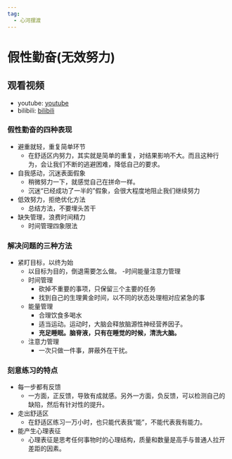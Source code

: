 ```yaml
---
tag: 
  - 心河摆渡
---
```


# 假性勤奋(无效努力)

## 观看视频

- youtube: [youtube](https://www.youtube.com/watch?v=qoC21QV__a8)
- bilibili: [bilibili](https://www.bilibili.com/video/BV1j3411k7R6/?spm_id_from=333.999.0.0)

### 假性勤奋的四种表现

- 避重就轻，重复简单环节
  - 在舒适区内努力，其实就是简单的重复，对结果影响不大。而且这种行为，会让我们不断的逃避困难，降低自己的要求。
- 自我感动，沉迷表面假象
  - 稍微努力一下，就感觉自己在拼命一样。
  - 沉迷“已经成功了一半的”假象，会很大程度地阻止我们继续努力
- 低效努力，拒绝优化方法
  - 总结方法，不要埋头苦干
- 缺失管理，浪费时间精力
  - 时间管理四象限法

### 解决问题的三种方法

- 紧盯目标，以终为始
  - 以目标为目的，倒退需要怎么做。
-时间能量注意力管理
  - 时间管理
    - 砍掉不重要的事项，只保留三个主要的任务
    - 找到自己的生理黄金时间，以不同的状态处理相对应紧急的事
  - 能量管理
    - 合理饮食多喝水
    - 适当运动。运动时，大脑会释放脑源性神经营养因子。
    - **充足睡眠。脑脊液，只有在睡觉的时候，清洗大脑。**
  - 注意力管理
    - 一次只做一件事，屏蔽外在干扰。

### 刻意练习的特点

- 每一步都有反馈
  - 一方面，正反馈，导致有成就感。另外一方面，负反馈，可以检测自己的缺陷，然后有针对性的提升。
- 走出舒适区
  - 在舒适区练习一万小时，也只能代表我“能”，不能代表我有能力。
- 能产生心理表征
  - 心理表征是思考任何事物时的心理结构，质量和数量是高手与普通人拉开差距的因素。
